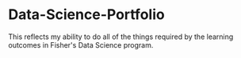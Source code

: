# Data-Science-Portfolio
This reflects my ability to do all of the things required by the learning outcomes in Fisher's Data Science program.
